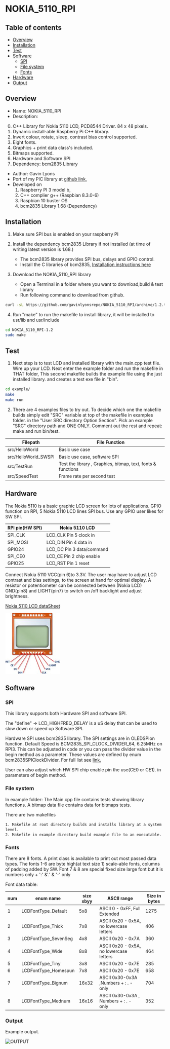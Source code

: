 # NOKIA_5110_RPI

## Table of contents

  * [Overview](#overview)
  * [Installation](#installation)
  * [Test](#test)
  * [Software](#software)
 	* [SPI](#spi)
 	* [File system](#file-system)
 	* [Fonts](#fonts)
  * [Hardware](#hardware)
  * [Output](#output)
  
## Overview

* Name: NOKIA_5110_RPI
* Description:

0. C++ Library for Nokia 5110 LCD, PCD8544 Driver. 84 x 48 pixels.
1. Dynamic install-able Raspberry Pi C++ library.
2. Invert colour, rotate, sleep, contrast bias control supported.
3. Eight fonts.
4. Graphics + print data class's included.
5. Bitmaps supported.
6. Hardware and Software SPI
7. Dependency: bcm2835 Library

* Author: Gavin Lyons
* Port of my PIC library at [github link.](https://github.com/gavinlyonsrepo/pic_18F47K42_projects)
* Developed on
	1. Raspberry PI 3 model b, 
	2. C++ complier g++ (Raspbian 8.3.0-6)
	3. Raspbian 10 buster  OS
	4. bcm2835 Library 1.68 (Dependency)

## Installation

1. Make sure SPI bus is enabled on your raspberry PI

2. Install the dependency bcm2835 Library if not installed (at time of writing latest version is 1.68.)
	* The bcm2835 library  provides SPI bus, delays and GPIO control.
	* Install the C libraries of bcm2835, [Installation instructions here](http://www.airspayce.com/mikem/bcm2835/)

3. Download the NOKIA_5110_RPI library
	* Open a Terminal in a folder where you want to download,build & test library
	* Run following command to download from github.

```sh
curl -sL https://github.com/gavinlyonsrepo/NOKIA_5110_RPI/archive/1.2.tar.gz | tar xz
```

4. Run "make" to run the makefile to install library, it will be
    installed to usr/lib and usr/include

```sh
cd NOKIA_5110_RPI-1.2
sudo make
```

## Test

1. Next step is to test LCD and installed library with the main.cpp test file.
Wire up your LCD. Next enter the example folder and run the makefile in THAT folder,
This second makefile builds the example file using the just installed library.
and creates a test exe file in "bin". 


```sh
cd example/
make
make run
```

2. There are 4 examples files to try out. 
To decide which one the makefile builds simply edit "SRC" variable at top of the makefile in examples folder.
in the "User SRC directory Option Section". Pick an example "SRC" directory path and ONE ONLY.
Comment out the rest and repeat: make and run bin/test.

| Filepath | File Function | 
| ---- | ---- | 
| src/HelloWorld | Basic use case | 
| src/HelloWorld_SWSPI  | Basic use case, software SPI | 
| src/TestRun | Test the library , Graphics, bitmap, text, fonts & functions | 
| src/SpeedTest | Frame rate per second test | 

## Hardware

The Nokia 5110 is a basic graphic LCD screen for lots of applications. 
GPIO function on RPI, 5 Nokia 5110 LCD lines SPI bus. Use any GPIO user likes for SW SPI.

| RPI pin(HW SPI) | Nokia 5110 LCD |
| ------ | ------ |
| SPI_CLK | LCD_CLK Pin 5 clock in |
| SPI_MOSI  | LCD_DIN Pin 4 data in |
| GPIO24 | LCD_DC Pin 3 data/command|
| SPI_CE0  | LCD_CE Pin 2 chip enable |
| GPIO25 | LCD_RST Pin 1 reset|

Connect Nokia 5110 VCC(pin 6)to 3.3V.
The user may have to adjust LCD contrast and bias settings,
to the screen at hand for optimal display.
A resistor or potentiometer can be connected between (Nokia LCD) 
GND(pin8) and LIGHT(pin7) to switch on /off backlight and adjust brightness. 

[Nokia 5110 LCD dataSheet ](https://www.sparkfun.com/datasheets/LCD/Monochrome/Nokia5110.pdf)

![PICTURE](https://github.com/gavinlyonsrepo/pic_16F1619_projects/blob/master/images/NOKIA2.jpg)

## Software

### SPI

This library supports both Hardware SPI and software SPI.

The "define" -> LCD_HIGHFREQ_DELAY is a uS delay that 
can be used to slow down or speed up Software SPI.

Hardware SPI uses bcm2835 library.
The SPI settings are in OLEDSPIon function.
Default Speed is BCM2835_SPI_CLOCK_DIVIDER_64, 
6.25MHz on RPI3. This can be adjusted in code or you can pass 
the divider value in the begin method as a parameter. These values are
defined by enum bcm2835SPIClockDivider. For full list see
[link.](http://www.airspayce.com/mikem/bcm2835/group__constants.html#gaf2e0ca069b8caef24602a02e8a00884e)

User can also adjust which HW SPI chip enable pin the use(CE0 or CE1).
in parameters of begin method.

### File system

In example folder:
The Main.cpp file contains tests showing library functions.
A bitmap data file contains data for bitmaps tests.

There are two makefiles

    1. Makefile at root directory builds and installs library at a system level.
    2. Makefile in example directory build example file to an executable.


### Fonts

There are 8 fonts.
A print class is available to print out most passed data types.
The fonts 1-6 are byte high(at text size 1) scale-able fonts, columns of padding added by SW.
Font 7 & 8 are special fixed size large font but it is numbers only + ':' &'.' & '-' only

Font data table: 

| num | enum name | size xbyy |  ASCII range | Size in bytes |
| ------ | ------ | ------ | ------ |  ------ | 
| 1 | LCDFontType_Default | 5x8 | ASCII 0 - 0xFF, Full Extended  | 1275 |
| 2 | LCDFontType_Thick   | 7x8 |  ASCII  0x20 - 0x5A, no lowercase letters | 406 | 
| 3 | LCDFontType_SevenSeg  | 4x8 | ASCII  0x20 - 0x7A | 360 |
| 4 | LCDFontType_Wide | 8x8 |  ASCII 0x20 - 0x5A, no lowercase letters| 464 |
| 5 | LCDFontType_Tiny | 3x8 | ASCII  0x20 - 0x7E | 285 |
| 6 | LCDFontType_Homespun  | 7x8 | ASCII  0x20 - 0x7E |  658 |
| 7 | LCDFontType_Bignum | 16x32 | ASCII 0x30-0x3A ,Numbers + : . - only | 704 |
| 8 | LCDFontType_Mednum | 16x16 | ASCII 0x30-0x3A , Numbers + : . - only | 352 |

### Output

Example output.

![OUTPUT](https://github.com/gavinlyonsrepo/pic_18F47K42_projects/blob/master/images/nokiagraph1.jpg)
